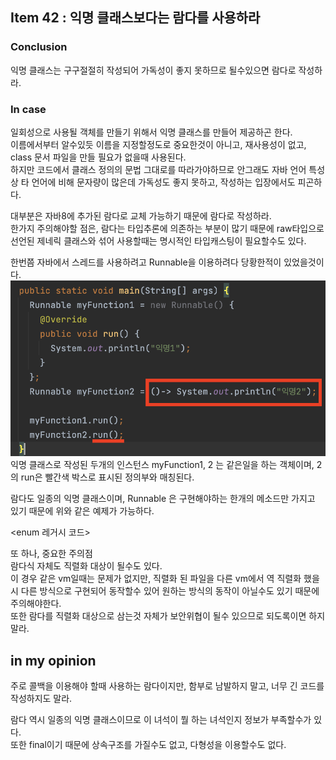 ## Item 42 : 익명 클래스보다는 람다를 사용하라 
### Conclusion
익명 클래스는 구구절절히 작성되어 가독성이 좋지 못하므로 될수있으면 람다로 작성하라.

### In case
일회성으로 사용될 객체를 만들기 위해서 익명 클래스를 만들어 제공하곤 한다.  
이름에서부터 알수있듯 이름을 지정할정도로 중요한것이 아니고, 재사용성이 없고, class 문서 파일을 만들 필요가 없을때 사용된다.  
하지만 코드에서 클래스 정의의 문법 그대로를 따라가야하므로 안그래도 자바 언어 특성상 타 언어에 비해 문자량이 많은데 가독성도 좋지 못하고, 작성하는 입장에서도 피곤하다.

대부분은 자바8에 추가된 람다로 교체 가능하기 때문에 람다로 작성하라.  
한가지 주의해야할 점은, 람다는 타입추론에 의존하는 부분이 많기 때문에 raw타입으로 선언된 제네릭 클래스와 섞어 사용할때는 명시적인 타입캐스팅이 필요할수도 있다.

한번쯤 자바에서 스레드를 사용하려고 Runnable을 이용하려다 당황한적이 있었을것이다.
![](https://raw.githubusercontent.com/mycode01/linkimages/master/effective_java/efj_item42_01.png)
익명 클래스로 작성된 두개의 인스턴스 myFunction1, 2 는 같은일을 하는 객체이며, 2의 run은 빨간색 박스로 표시된 정의부와 매칭된다.

람다도 일종의 익명 클래스이며, Runnable 은 구현해야하는 한개의 메소드만 가지고 있기 때문에 위와 같은 예제가 가능하다.

<enum 레거시 코드>


또 하나, 중요한 주의점  
람다식 자체도 직렬화 대상이 될수도 있다.   
이 경우 같은 vm일때는 문제가 없지만, 직렬화 된 파일을 다른 vm에서 역 직렬화 했을시 다른 방식으로 구현되어 동작할수 있어 원하는 방식의 동작이 아닐수도 있기 때문에 주의해야한다.  
또한 람다를 직렬화 대상으로 삼는것 자체가 보안위협이 될수 있으므로 되도록이면 하지말라.



## in my opinion
주로 콜백을 이용해야 할때 사용하는 람다이지만, 함부로 남발하지 말고, 너무 긴 코드를 작성하지도 말라.

람다 역시 일종의 익명 클래스이므로 이 녀석이 뭘 하는 녀석인지 정보가 부족할수가 있다.   
또한 final이기 때문에 상속구조를 가질수도 없고, 다형성을 이용할수도 없다.

